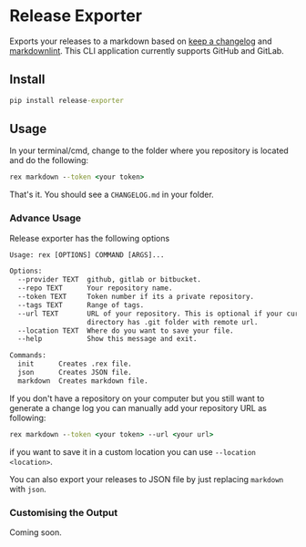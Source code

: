 # Release Exporter

Exports your releases to a markdown based on [keep a changelog](http://keepachangelog.com/en/1.0.0/) and [markdownlint](https://github.com/DavidAnson/markdownlint). This CLI application currently supports GitHub and GitLab.

## Install

```cmd
pip install release-exporter
```

## Usage

In your terminal/cmd, change to the folder where you repository is located and do the following:

```cmd
rex markdown --token <your token>
```

That's it. You should see a `CHANGELOG.md` in your folder.


### Advance Usage

Release exporter has the following options

```cmd
Usage: rex [OPTIONS] COMMAND [ARGS]...

Options:
  --provider TEXT  github, gitlab or bitbucket.
  --repo TEXT      Your repository name.
  --token TEXT     Token number if its a private repository.
  --tags TEXT      Range of tags.
  --url TEXT       URL of your repository. This is optional if your current
                   directory has .git folder with remote url.
  --location TEXT  Where do you want to save your file.
  --help           Show this message and exit.

Commands:
  init      Creates .rex file.
  json      Creates JSON file.
  markdown  Creates markdown file.
```

If you don't have a repository on your computer but you still want to generate a change log you can manually add your repository URL as following:

```cmd
rex markdown --token <your token> --url <your url>
```

if you want to save it in a custom location you can use `--location <location>`.

You can also export your releases to JSON file by just replacing `markdown` with `json`.

### Customising the Output

Coming soon.
